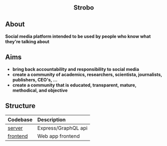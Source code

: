 <p align="center" style="font-size:20px">
  <strong>Strobo<strong/>
</p>

## About

Social media platform intended to be used by people who know what they're talking about

## Aims

- bring back accountability and responsibility to social media
- create a community of academics, researchers, scientista, journalists, publishers, CEO's, ...
- create a community that is educated, transparent, mature, methodical, and objective

## Structure

| Codebase                |     Description     |
| :------------           | :------------------ |
| [server](server)        | Express/GraphQL api |
| [frontend](frontend)    | Web app frontend    |